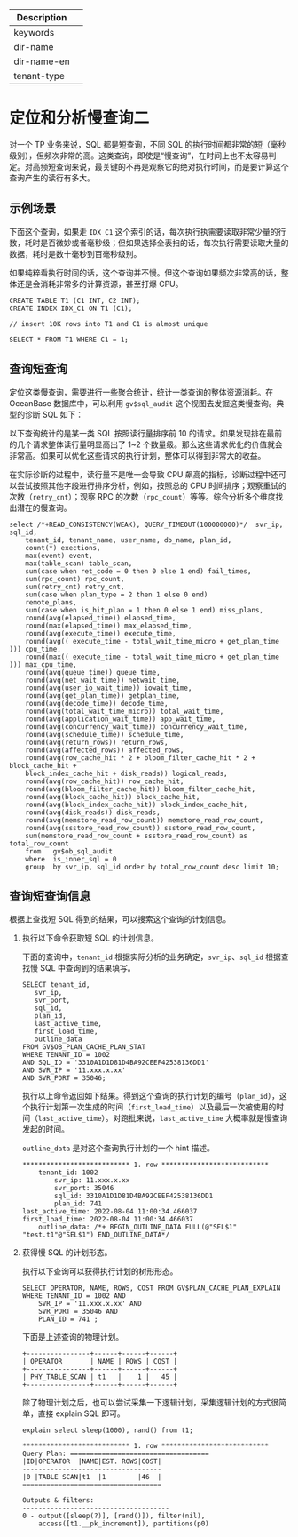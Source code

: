 | Description   |                 |
|---------------|-----------------|
| keywords      |                 |
| dir-name      |                 |
| dir-name-en   |                 |
| tenant-type   |                 |

# 定位和分析慢查询二

对一个 TP 业务来说，SQL 都是短查询，不同 SQL 的执行时间都非常的短（毫秒级别），但频次非常的高。这类查询，即使是“慢查询”，在时间上也不太容易判定。对高频短查询来说，最关键的不再是观察它的绝对执行时间，而是要计算这个查询产生的读行有多大。

## 示例场景

下面这个查询，如果走 `IDX_C1` 这个索引的话，每次执行执需要读取非常少量的行数，耗时是百微妙或者毫秒级；但如果选择全表扫的话，每次执行需要读取大量的数据，耗时是数十毫秒到百毫秒级别。

如果纯粹看执行时间的话，这个查询并不慢。但这个查询如果频次非常高的话，整体还是会消耗非常多的计算资源，甚至打爆 CPU。

```
CREATE TABLE T1 (C1 INT, C2 INT);
CREATE INDEX IDX_C1 ON T1 (C1);

// insert 10K rows into T1 and C1 is almost unique

SELECT * FROM T1 WHERE C1 = 1;
```

## 查询短查询

定位这类慢查询，需要进行一些聚合统计，统计一类查询的整体资源消耗。在 OceanBase 数据库中，可以利用 `gv$sql_audit` 这个视图去发掘这类慢查询。典型的诊断 SQL 如下：

以下查询统计的是某一类 SQL 按照读行量排序前 10 的请求。如果发现排在最前的几个请求整体读行量明显高出了 1~2 个数量级。那么这些请求优化的价值就会非常高。如果可以优化这些请求的执行计划，整体可以得到非常大的收益。

在实际诊断的过程中，读行量不是唯一会导致 CPU 飙高的指标，诊断过程中还可以尝试按照其他字段进行排序分析，例如，按照总的 CPU 时间排序；观察重试的次数（`retry_cnt`）；观察 RPC 的次数（`rpc_count`）等等。综合分析多个维度找出潜在的慢查询。

```
select /*+READ_CONSISTENCY(WEAK), QUERY_TIMEOUT(100000000)*/  svr_ip, sql_id,
    tenant_id, tenant_name, user_name, db_name, plan_id,
    count(*) exections,
    max(event) event,
    max(table_scan) table_scan,
    sum(case when ret_code = 0 then 0 else 1 end) fail_times,
    sum(rpc_count) rpc_count,
    sum(retry_cnt) retry_cnt,
    sum(case when plan_type = 2 then 1 else 0 end)
    remote_plans,
    sum(case when is_hit_plan = 1 then 0 else 1 end) miss_plans,
    round(avg(elapsed_time)) elapsed_time,
    round(max(elapsed_time)) max_elapsed_time,
    round(avg(execute_time)) execute_time,
    round(avg(( execute_time - total_wait_time_micro + get_plan_time ))) cpu_time,
    round(max(( execute_time - total_wait_time_micro + get_plan_time ))) max_cpu_time,
    round(avg(queue_time)) queue_time,
    round(avg(net_wait_time)) netwait_time,
    round(avg(user_io_wait_time)) iowait_time,
    round(avg(get_plan_time)) getplan_time,
    round(avg(decode_time)) decode_time,
    round(avg(total_wait_time_micro)) total_wait_time,
    round(avg(application_wait_time)) app_wait_time,
    round(avg(concurrency_wait_time)) concurrency_wait_time,
    round(avg(schedule_time)) schedule_time,
    round(avg(return_rows)) return_rows,
    round(avg(affected_rows)) affected_rows,
    round(avg(row_cache_hit * 2 + bloom_filter_cache_hit * 2 + block_cache_hit +
    block_index_cache_hit + disk_reads)) logical_reads,
    round(avg(row_cache_hit)) row_cache_hit,
    round(avg(bloom_filter_cache_hit)) bloom_filter_cache_hit,
    round(avg(block_cache_hit)) block_cache_hit,
    round(avg(block_index_cache_hit)) block_index_cache_hit,
    round(avg(disk_reads)) disk_reads,
    round(avg(memstore_read_row_count)) memstore_read_row_count,
    round(avg(ssstore_read_row_count)) ssstore_read_row_count,
    sum(memstore_read_row_count + ssstore_read_row_count) as total_row_count
    from   gv$ob_sql_audit
    where  is_inner_sql = 0
    group  by svr_ip, sql_id order by total_row_count desc limit 10;
```

## 查询短查询信息

根据上查找短 SQL 得到的结果，可以搜索这个查询的计划信息。

1. 执行以下命令获取短 SQL 的计划信息。

    下面的查询中，`tenant_id` 根据实际分析的业务确定，`svr_ip`、`sql_id` 根据查找慢 SQL 中查询到的结果填写。

    ```
    SELECT tenant_id,
       svr_ip,
       svr_port,
       sql_id,
       plan_id,
       last_active_time,
       first_load_time,
       outline_data
    FROM GV$OB_PLAN_CACHE_PLAN_STAT
    WHERE TENANT_ID = 1002
    AND SQL_ID = '3310A1D1D81D4BA92CEEF42538136DD1'
    AND SVR_IP = '11.xxx.x.xx'
    AND SVR_PORT = 35046;
    ```

    执行以上命令返回如下结果。得到这个查询的执行计划的编号（`plan_id`），这个执行计划第一次生成的时间（`first_load_time`）以及最后一次被使用的时间（`last_active_time`）。对跑批来说，`last_active_time` 大概率就是慢查询发起的时间。

    `outline_data` 是对这个查询执行计划的一个 hint 描述。

    ```
    *************************** 1. row ***************************
        tenant_id: 1002
            svr_ip: 11.xxx.x.xx
            svr_port: 35046
            sql_id: 3310A1D1D81D4BA92CEEF42538136DD1
            plan_id: 741
    last_active_time: 2022-08-04 11:00:34.466037
    first_load_time: 2022-08-04 11:00:34.466037
        outline_data: /*+ BEGIN_OUTLINE_DATA FULL(@"SEL$1" "test.t1"@"SEL$1") END_OUTLINE_DATA*/
    ```

2. 获得慢 SQL 的计划形态。

    执行以下查询可以获得执行计划的树形形态。

    ```
    SELECT OPERATOR, NAME, ROWS, COST FROM GV$PLAN_CACHE_PLAN_EXPLAIN
    WHERE TENANT_ID = 1002 AND
        SVR_IP = '11.xxx.x.xx' AND
        SVR_PORT = 35046 AND
        PLAN_ID = 741 ;
    ```

    下面是上述查询的物理计划。

    ```
    +----------------+------+------+------+
    | OPERATOR       | NAME | ROWS | COST |
    +----------------+------+------+------+
    | PHY_TABLE_SCAN | t1   |    1 |   45 |
    +----------------+------+------+------+
    ```

    除了物理计划之后，也可以尝试采集一下逻辑计划，采集逻辑计划的方式很简单，直接 explain SQL 即可。

    ```
    explain select sleep(1000), rand() from t1;

    *************************** 1. row ***************************
    Query Plan: ===================================
    |ID|OPERATOR  |NAME|EST. ROWS|COST|
    -----------------------------------
    |0 |TABLE SCAN|t1  |1        |46  |
    ===================================

    Outputs & filters:
    -------------------------------------
    0 - output([sleep(?)], [rand()]), filter(nil),
        access([t1.__pk_increment]), partitions(p0)
    ```
